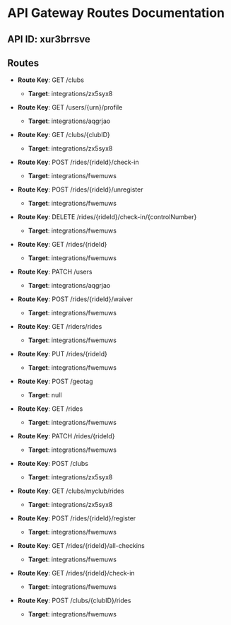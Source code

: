 # API Gateway Routes Documentation
## API ID: xur3brrsve
## Routes
- **Route Key**: GET /clubs
  - **Target**: integrations/zx5syx8

- **Route Key**: GET /users/{urn}/profile
  - **Target**: integrations/aqgrjao

- **Route Key**: GET /clubs/{clubID}
  - **Target**: integrations/zx5syx8

- **Route Key**: POST /rides/{rideId}/check-in
  - **Target**: integrations/fwemuws

- **Route Key**: POST /rides/{rideId}/unregister
  - **Target**: integrations/fwemuws

- **Route Key**: DELETE /rides/{rideId}/check-in/{controlNumber}
  - **Target**: integrations/fwemuws

- **Route Key**: GET /rides/{rideId}
  - **Target**: integrations/fwemuws

- **Route Key**: PATCH /users
  - **Target**: integrations/aqgrjao

- **Route Key**: POST /rides/{rideId}/waiver
  - **Target**: integrations/fwemuws

- **Route Key**: GET /riders/rides
  - **Target**: integrations/fwemuws

- **Route Key**: PUT /rides/{rideId}
  - **Target**: integrations/fwemuws

- **Route Key**: POST /geotag
  - **Target**: null

- **Route Key**: GET /rides
  - **Target**: integrations/fwemuws

- **Route Key**: PATCH /rides/{rideId}
  - **Target**: integrations/fwemuws

- **Route Key**: POST /clubs
  - **Target**: integrations/zx5syx8

- **Route Key**: GET /clubs/myclub/rides
  - **Target**: integrations/zx5syx8

- **Route Key**: POST /rides/{rideId}/register
  - **Target**: integrations/fwemuws

- **Route Key**: GET /rides/{rideId}/all-checkins
  - **Target**: integrations/fwemuws

- **Route Key**: GET /rides/{rideId}/check-in
  - **Target**: integrations/fwemuws

- **Route Key**: POST /clubs/{clubID}/rides
  - **Target**: integrations/fwemuws


